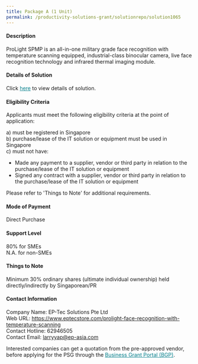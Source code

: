 ```yaml
---
title: Package A (1 Unit)
permalink: /productivity-solutions-grant/solutionrepo/solution1065
---
```


#### Description

ProLight SPMP is an all-in-one military grade face recognition with temperature scanning equipped, industrial-class binocular camera, live face recognition technology and infrared thermal imaging module.

#### Details of Solution

Click <a href='https://govassist.gobusiness.gov.sg/images/psg/Desensitised_EP-Tec_Annex_3_ver2_Part_1.pdf' style='color:#037e8a'>here</a> to view details of solution.

#### Eligibility Criteria

Applicants must meet the following eligibility criteria at the point of application:

a) must be registered in Singapore <br>
b) purchase/lease of the IT solution or equipment must be used in Singapore <br>
c) must not have:
- Made any payment to a supplier, vendor or third party in relation to the purchase/lease of the IT solution or equipment
- Signed any contract with a supplier, vendor or third party in relation to the purchase/lease of the IT solution or equipment

Please refer to 'Things to Note' for additional requirements.

#### Mode of Payment
Direct Purchase 

#### Support Level
80% for SMEs <br>
N.A. for non-SMEs

#### Things to Note
Minimum 30% ordinary shares (ultimate individual ownership) held directly/indirectly by Singaporean/PR

#### Contact Information
Company Name: EP-Tec Solutions Pte Ltd<br>Web URL: https://www.eptecstore.com/prolight-face-recognition-with-temperature-scanning<br>Contact Hotline: 62946505<br>Contact Email: larryyap@ep-asia.com <br>

Interested companies can get a quotation from the pre-approved vendor, before applying for the PSG through the <a target='_blank' style='color:#037e8a' href='https://www.businessgrants.gov.sg/'>Business Grant Portal (BGP)</a>.
